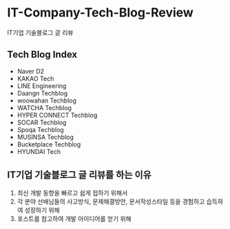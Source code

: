 # IT-Company-Tech-Blog-Review
IT기업 기술블로그 글 리뷰

## Tech Blog Index
- Naver D2
- KAKAO Tech
- LINE Engineering
- Daangn Techblog
- woowahan Techblog
- WATCHA Techblog
- HYPER CONNECT Techblog
- SOCAR Techblog
- Spoqa Techblog
- MUSINSA Techblog
- Bucketplace Techblog
- HYUNDAI Tech

## IT기업 기술블로그 글 리뷰를 하는 이유
1. 최신 개발 동향을 빠르고 쉽게 접하기 위해서
2. 각 분야 선배님들의 사고방식, 문제해결방안, 문서작성스타일 등을 경험하고 습득하여 성장하기 위해
3. 포스트를 참고하여 개발 아이디어를 얻기 위해